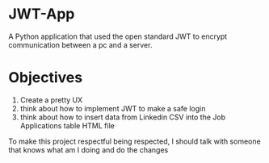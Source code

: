 # JWT-App
A Python application that used the open standard JWT to encrypt communication between a pc and a server.

# Objectives
1. Create a pretty UX
2. think about how to implement JWT to make a safe login
4. think about how to insert data from Linkedin CSV into the Job Applications table HTML file

To make this project respectful being respected, I should talk with someone that knows what am I doing and do the changes
